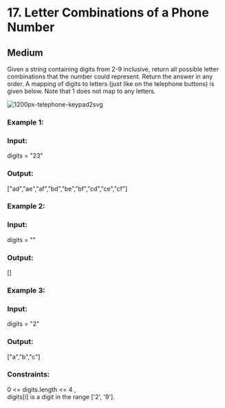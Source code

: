 # 17. Letter Combinations of a Phone Number
## Medium
Given a string containing digits from 2-9 inclusive, return all possible letter combinations that the number could represent. Return the answer in any order.
A mapping of digits to letters (just like on the telephone buttons) is given below. Note that 1 does not map to any letters.

![1200px-telephone-keypad2svg](https://github.com/IamAgranshRastogi/6_Companies_30_Days_Challenge/assets/118201022/de63a61e-1eae-4c82-819d-a6bcb7741c13)

### Example 1:
### Input: 
digits = "23"
### Output: 
["ad","ae","af","bd","be","bf","cd","ce","cf"]

### Example 2:
### Input: 
digits = ""
### Output: 
[]


### Example 3:
### Input: 
digits = "2"
### Output: 
["a","b","c"]
 
### Constraints:
0 <= digits.length <= 4  ,  
digits[i] is a digit in the range ['2', '9'].
